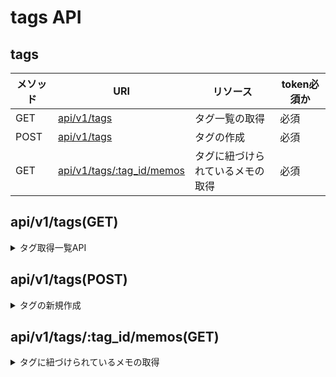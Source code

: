 # tags API

## tags
| メソッド | URI                                                   | リソース                         | token必須か |
| -------- | ----------------------------------------------------- | -------------------------------- | ----------- |
| GET      | [api/v1/tags](#apiv1tagsget)                          | タグ一覧の取得                   | 必須        |
| POST     | [api/v1/tags](#apiv1tagspost)                         | タグの作成                       | 必須        |
| GET      | [api/v1/tags/:tag_id/memos](#apiv1tagstag_idmemosget) | タグに紐づけられているメモの取得 | 必須        |


## api/v1/tags(GET)
<details>
<summary>タグ取得一覧API</summary>

### 説明
登録されているタグの一覧を返す。
### メソッド
- GET
    - JSON(res)


### レスポンス
#### 成功時
 - ステータスコード　200

### サンプル

```
{
    "tags": [
        {
            "id": "Qn5AuIK",
            "name": "モノクロ"
        }
    ]
}
```
#### 注意点
</details>


## api/v1/tags(POST)
<details>
<summary>タグの新規作成</summary>

### 説明
タグを新規作成する。
### メソッド
- POST
    - JSON(req,res)
```
{
    "tag":{
        "name":"モノクロ"
    }
}
```
### レスポンス
#### 成功時
 - ステータスコード　201 Created

### サンプル

```
{
    "tag":
    {
        "id": "Qn5AuIK",
        "name": "モノクロ"
    }
}
```
#### 注意点
</details>

## api/v1/tags/:tag_id/memos(GET)


<details>
<summary>タグに紐づけられているメモの取得</summary>

### 説明
タグを登録しているメモを人気順で返す。
### メソッド
- GET
    - JSON(res)


### レスポンス
#### 成功時
 - ステータスコード　200

### サンプル

```
{
    "memos":[
        {
            "color1":"#FFFFFF",
            "color2":"#000000",

            "creater_id":"01GA3NKQ5VZE70FY5MRVPYRABY",
            "owner_id":"01GA3NM3ETBHBP0SCXHB4TGYXB",
            "created_at":"2022-07-14T02:40:00Z",
            "updated_at":"2022-07-14T02:40:00Z",
            "id":"01GA3NQ0B4NM2Z6HPW2K9R1DF6",
            "tags": [
                {
                    "id": "Qn5AuIK",
                    "name": "モノクロ"
                }
            ]
        }
    ]
    
}
```
#### 注意点
</details>